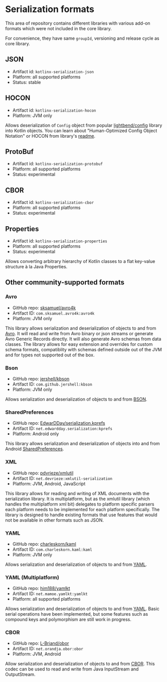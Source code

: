 # Serialization formats

This area of repository contains different libraries with various add-on formats which 
were not included in the core library.

For convenience, they have same `groupId`, versioning and release cycle as core library.

## JSON

* Artifact id: `kotlinx-serialization-json`
* Platform: all supported platforms
* Status: stable

## HOCON 

* Artifact id: `kotlinx-serialization-hocon`
* Platform: JVM only

Allows deserialization of `Config` object from popular [lightbend/config](https://github.com/lightbend/config) library 
into Kotlin objects.
You can learn about "Human-Optimized Config Object Notation" or HOCON from library's [readme](https://github.com/lightbend/config#using-hocon-the-json-superset).

## ProtoBuf

* Artifact id: `kotlinx-serialization-protobuf`
* Platform: all supported platforms
* Status: experimental

## CBOR

* Artifact id: `kotlinx-serialization-cbor`
* Platform: all supported platforms
* Status: experimental

## Properties

* Artifact id: `kotlinx-serialization-properties`
* Platform: all supported platforms
* Status: experimental

Allows converting arbitrary hierarchy of Kotlin classes to a flat key-value structure à la Java Properties.

## Other community-supported formats

### Avro

* GitHub repo: [sksamuel/avro4k](https://github.com/sksamuel/avro4k)
* Artifact ID: `com.sksamuel.avro4k:avro4k`
* Platform: JVM only

This library allows serialization and deserialization of objects to and from [Avro](https://avro.apache.org). It will read and write from Avro binary or json streams or generate Avro Generic Records directly. It will also generate Avro schemas from data classes. The library allows for easy extension and overrides for custom schema formats, compatiblity with schemas defined outside out of the JVM and for types not supported out of the box.

### Bson

* GitHub repo: [jershell/kbson](https://github.com/jershell/kbson)
* Artifact ID: `com.github.jershell:kbson`
* Platform: JVM only

Allows serialization and deserialization of objects to and from [BSON](https://docs.mongodb.com/manual/reference/bson-types/).

### SharedPreferences

* GitHub repo: [EdwarDDay/serialization.kprefs](https://github.com/EdwarDDay/serialization.kprefs)
* Artifact ID: `net.edwardday.serialization:kprefs`
* Platform: Android only

This library allows serialization and deserialization of objects into and from Android
[SharedPreferences](https://developer.android.com/reference/android/content/SharedPreferences).

### XML
* GitHub repo: [pdvrieze/xmlutil](https://github.com/pdvrieze/xmlutil)
* Artifact ID: `net.devrieze:xmlutil-serialization`
* Platform: JVM, Android, JavaScript

This library allows for reading and writing of XML documents with the serialization library.
It is multiplatform, but as the xmlutil library (which handles the multiplatform xml bit) 
delegates to platform specific parsers each platform needs to  be implemented for each platform 
specifically. The library is designed to handle existing formats that use features that would 
not be available in other formats such as JSON.

### YAML

* GitHub repo: [charleskorn/kaml](https://github.com/charleskorn/kaml)
* Artifact ID: `com.charleskorn.kaml:kaml`
* Platform: JVM only

Allows serialization and deserialization of objects to and from [YAML](http://yaml.org).

### YAML (Multiplatform)

* GitHub repo: [him188/yamlkt](https://github.com/him188/yamlkt)
* Artifact ID: `net.mamoe.yamlkt:yamlkt`
* Platform: all supported platforms

Allows serialization and deserialization of objects to and from [YAML](http://yaml.org). 
Basic serial operations have been implemented, but some features such as compound keys and polymorphism are still work in progress.

### CBOR

* GitHub repo: [L-Briand/obor](https://github.com/L-Briand/obor)
* Artifact ID: `net.orandja.obor:obor`
* Platform: JVM, Android

Allow serialization and deserialization of objects to and from [CBOR](https://cbor.io/). This codec can be used to read and write from Java InputStream and OutputStream.
